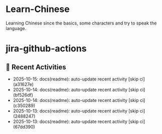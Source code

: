 # Learn-Chinese
Learning Chinese since the basics, some characters and try to speak the language.

# jira-github-actions
## 📌 Recent Activities
<!--START_SECTION:activity-->
- 2025-10-15: docs(readme): auto-update recent activity [skip ci] (a31627e)
- 2025-10-14: docs(readme): auto-update recent activity [skip ci] (bf526df)
- 2025-10-14: docs(readme): auto-update recent activity [skip ci] (c350289)
- 2025-10-13: docs(readme): auto-update recent activity [skip ci] (2488247)
- 2025-10-13: docs(readme): auto-update recent activity [skip ci] (67dd390)
<!--END_SECTION:activity-->
